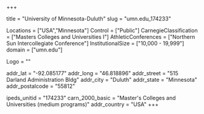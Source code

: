 
+++

title = "University of Minnesota-Duluth"
slug = "umn.edu_174233"

Locations = ["USA","Minnesota"]
Control = ["Public"]
CarnegieClassification = ["Masters Colleges and Universities I"]
AthleticConferences = ["Northern Sun Intercollegiate Conference"]
InstitutionalSize = ["10,000 - 19,999"]
domain = ["umn.edu"]

Logo = ""

addr_lat = "-92.085177"
addr_long = "46.818896"
addr_street = "515 Darland Administration Bldg"
addr_city = "Duluth"
addr_state = "Minnesota"
addr_postalcode = "55812"

ipeds_unitid = "174233"
carn_2000_basic = "Master's Colleges and Universities (medium programs)"
addr_country = "USA"
+++
    
